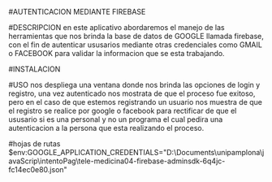 #AUTENTICACION MEDIANTE FIREBASE

#DESCRIPCION 
en este aplicativo abordaremos el manejo de las herramientas que nos brinda la base de datos de GOOGLE llamada firebase, con el fin de autenticar ususarios mediante otras credenciales como GMAIL o FACEBOOK para validar la informacion que se esta trabajando. 

#INSTALACION 

#USO 
nos despliega una ventana donde nos brinda las opciones de login y registro, una vez autenticado nos mostrata de que el proceso fue exitoso, pero en el caso de que estemos registrando un usuario nos muestra de que el registro se realice por google o facebook para rectificar de que el ususario si es una personal y no un programa el cual pedira una autenticacion a la persona que esta realizando el proceso.

#hojas de rutas
$env:GOOGLE_APPLICATION_CREDENTIALS="D:\Documents\unipamplona\javaScrip\intentoPag\tele-medicina04-firebase-adminsdk-6q4jc-fc14ec0e80.json"
